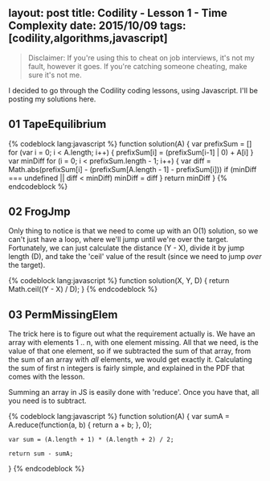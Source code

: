 layout: post
title: Codility - Lesson 1 - Time Complexity
date: 2015/10/09
tags: [codility,algorithms,javascript]
---

> Disclaimer: If you're using this to cheat on job interviews, it's not my fault, however it goes. If you're catching someone cheating, make sure it's not me.

I decided to go through the Codility coding lessons, using Javascript. I'll be posting my solutions here.

## 01 TapeEquilibrium

{% codeblock lang:javascript %}
function solution(A) {
    var prefixSum = []
    for (var i = 0; i < A.length; i++) {
        prefixSum[i] = (prefixSum[i-1] | 0) + A[i]
    }
    var minDiff
    for (i = 0; i < prefixSum.length - 1; i++) {
        var diff = Math.abs(prefixSum[i] - (prefixSum[A.length - 1] - prefixSum[i]))
        if (minDiff === undefined || diff < minDiff) minDiff = diff
    }
    return minDiff
}
{% endcodeblock %}

## 02 FrogJmp

Only thing to notice is that we need to come up with an O(1) solution, so we can't just have a loop, where we'll jump until we're over the target. Fortunately, we can just calculate the distance (Y - X), divide it by jump length (D), and take the 'ceil' value of the result (since we need to jump *over* the target).

{% codeblock lang:javascript %}
function solution(X, Y, D) {
    return Math.ceil((Y - X) / D);
}
{% endcodeblock %}

## 03 PermMissingElem

The trick here is to figure out what the requirement actually is. We have an array with elements 1 .. n, with one element missing. All that we need, is the value of that one element, so if we subtracted the sum of that array, from the sum of an array with *all* elements, we would get exactly it. Calculating the sum of first n integers is fairly simple, and explained in the PDF that comes with the lesson.

Summing an array in JS is easily done with 'reduce'. Once you have that, all you need is to subtract.

{% codeblock lang:javascript %}
function solution(A) {
    var sumA = A.reduce(function(a, b) {
        return a + b;
    }, 0);

    var sum = (A.length + 1) * (A.length + 2) / 2;

    return sum - sumA;
}
{% endcodeblock %}
